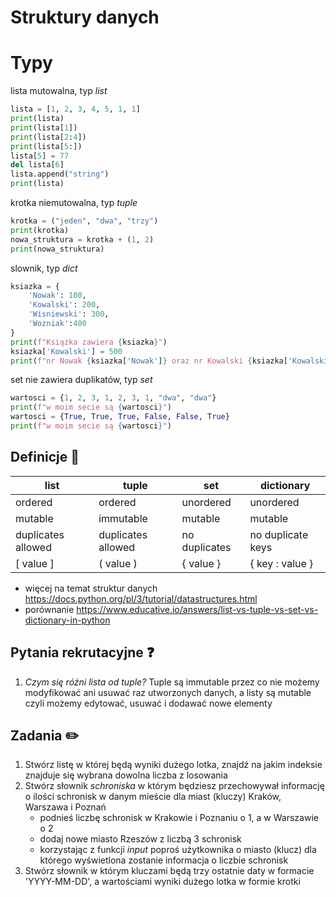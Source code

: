 # Struktury danych

# Typy
lista mutowalna, typ *list*
```python
lista = [1, 2, 3, 4, 5, 1, 1]
print(lista)
print(lista[1])
print(lista[2:4])
print(lista[5:])
lista[5] = 77
del lista[6]
lista.append("string")
print(lista)
```

krotka niemutowalna, typ *tuple*
```python
krotka = ("jeden", "dwa", "trzy")
print(krotka)
nowa_struktura = krotka + (1, 2)
print(nowa_struktura)
```

slownik, typ *dict*
```python
ksiazka = {
    'Nowak': 100,
    'Kowalski': 200,
    'Wisniewski': 300,
    'Wozniak':400
}
print(f"Książka zawiera {ksiazka}")
ksiazka['Kowalski'] = 500
print(f"nr Nowak {ksiazka['Nowak']} oraz nr Kowalski {ksiazka['Kowalski']}")
```

set nie zawiera duplikatów, typ *set*
```python
wartosci = {1, 2, 3, 1, 2, 3, 1, "dwa", "dwa"}
print(f"w moim secie są {wartosci}")
wartosci = {True, True, True, False, False, True}
print(f"w moim secie są {wartosci}")
```

## Definicje 📝
| list                | tuple               | set           | dictionary        |
|---------------------|---------------------|---------------|-------------------|
| ordered             | ordered             | unordered     | unordered         |
| mutable             | immutable           | mutable       | mutable           |
| duplicates  allowed | duplicates  allowed | no duplicates | no duplicate keys |
| [ value ]           | ( value )           | { value }     | { key : value }   |
* więcej na temat struktur danych https://docs.python.org/pl/3/tutorial/datastructures.html
* porównanie https://www.educative.io/answers/list-vs-tuple-vs-set-vs-dictionary-in-python

## Pytania rekrutacyjne ❓
1. *Czym się różni lista od tuple?*
Tuple są immutable przez co nie możemy modyfikować ani usuwać raz utworzonych danych, a listy są mutable czyli możemy edytować, usuwać i dodawać nowe elementy

## Zadania ✏️
1. Stwórz listę w której będą wyniki dużego lotka, znajdź na jakim indeksie znajduje się wybrana dowolna liczba z losowania
2. Stwórz słownik *schroniska* w którym będziesz przechowywał informację o ilości schronisk w danym mieście dla miast (kluczy) Kraków, Warszawa i Poznań
    * podnieś liczbę schronisk w Krakowie i Poznaniu o 1, a w Warszawie o 2
    * dodaj nowe miasto Rzeszów z liczbą 3 schronisk
    * korzystając z funkcji *input* poproś użytkownika o miasto (klucz) dla którego wyświetlona zostanie informacja o liczbie schronisk
3. Stwórz słownik w którym kluczami będą trzy ostatnie daty w formacie 'YYYY-MM-DD', a wartościami wyniki dużego lotka w formie krotki